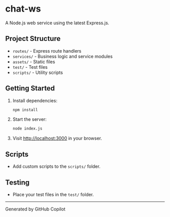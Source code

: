 # chat-ws

A Node.js web service using the latest Express.js. 

## Project Structure
- `routes/` - Express route handlers
- `services/` - Business logic and service modules
- `assets/` - Static files
- `test/` - Test files
- `scripts/` - Utility scripts

## Getting Started

1. Install dependencies:
   ```bash
   npm install
   ```
2. Start the server:
   ```bash
   node index.js
   ```
3. Visit [http://localhost:3000](http://localhost:3000) in your browser.

## Scripts
- Add custom scripts to the `scripts/` folder.

## Testing
- Place your test files in the `test/` folder.

---

Generated by GitHub Copilot


